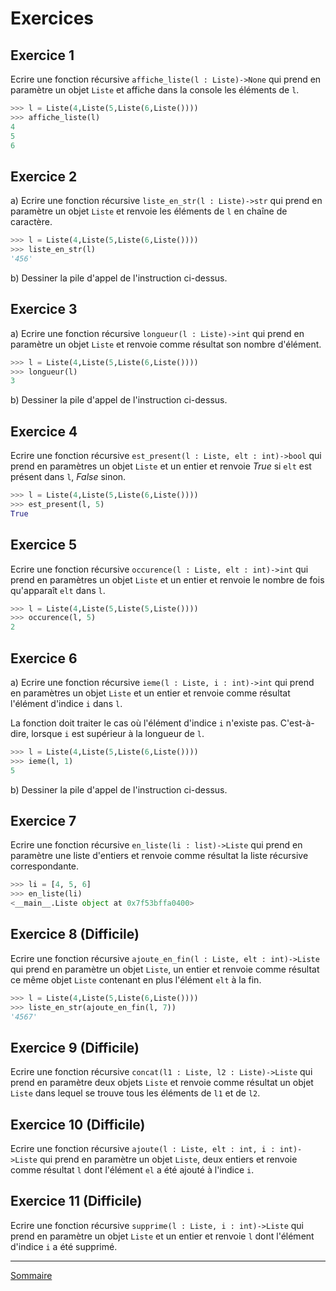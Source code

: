# Exercices 

## Exercice 1

Ecrire une fonction récursive `affiche_liste(l : Liste)->None` qui prend en paramètre un objet `Liste` et affiche dans la console les éléments de `l`.

```python
>>> l = Liste(4,Liste(5,Liste(6,Liste())))
>>> affiche_liste(l)
4
5
6
```

## Exercice 2 

a) Ecrire une fonction récursive `liste_en_str(l : Liste)->str` qui prend en paramètre un objet `Liste` et renvoie les éléments de `l` en chaîne de caractère.

```python
>>> l = Liste(4,Liste(5,Liste(6,Liste())))
>>> liste_en_str(l)
'456'
```

b) Dessiner la pile d'appel de l'instruction ci-dessus.

## Exercice 3

a) Ecrire une fonction récursive `longueur(l : Liste)->int` qui prend en paramètre un objet `Liste` et renvoie comme résultat son nombre d'élément.

```python
>>> l = Liste(4,Liste(5,Liste(6,Liste())))
>>> longueur(l)
3
```

b) Dessiner la pile d'appel de l'instruction ci-dessus.

## Exercice 4

Ecrire une fonction récursive `est_present(l : Liste, elt : int)->bool` qui prend en paramètres un objet `Liste` et un entier et renvoie $True$ si `elt` est présent dans `l`, $False$ sinon.

```python
>>> l = Liste(4,Liste(5,Liste(6,Liste())))
>>> est_present(l, 5)
True
```

## Exercice 5

Ecrire une fonction récursive `occurence(l : Liste, elt : int)->int` qui prend en paramètres un objet `Liste` et un entier et renvoie le nombre de fois qu'apparaît `elt` dans `l`.

```python
>>> l = Liste(4,Liste(5,Liste(5,Liste())))
>>> occurence(l, 5)
2
```

## Exercice 6

a) Ecrire une fonction récursive `ieme(l : Liste, i : int)->int` qui prend en paramètres un objet `Liste` et un entier et renvoie comme résultat l'élément d'indice `i` dans `l`.

La fonction doit traiter le cas où l'élément d'indice `i` n'existe pas. C'est-à-dire, lorsque `i` est supérieur à la longueur de `l`.

```python
>>> l = Liste(4,Liste(5,Liste(6,Liste())))
>>> ieme(l, 1)
5
```

b) Dessiner la pile d'appel de l'instruction ci-dessus.

## Exercice 7

Ecrire une fonction récursive `en_liste(li : list)->Liste` qui prend en paramètre une liste d'entiers et renvoie comme résultat la liste récursive correspondante.

```python
>>> li = [4, 5, 6]
>>> en_liste(li)
<__main__.Liste object at 0x7f53bffa0400>
```

## Exercice 8 (Difficile)

Ecrire une fonction récursive `ajoute_en_fin(l : Liste, elt : int)->Liste` qui prend en paramètre un objet `Liste`, un entier et renvoie comme résultat ce même objet `Liste` contenant en plus l'élément `elt` à la fin.

```python
>>> l = Liste(4,Liste(5,Liste(6,Liste())))
>>> liste_en_str(ajoute_en_fin(l, 7))
'4567'
```

## Exercice 9 (Difficile)

Ecrire une fonction récursive `concat(l1 : Liste, l2 : Liste)->Liste` qui prend en paramètre deux objets `Liste` et renvoie comme résultat un objet `Liste` dans lequel se trouve tous les éléments de `l1` et de `l2`.

## Exercice 10 (Difficile)

Ecrire une fonction récursive `ajoute(l : Liste, elt : int, i : int)->Liste` qui prend en paramètre un objet `Liste`, deux entiers et renvoie comme résultat `l` dont l'élément `el` a été ajouté à l'indice `i`.

## Exercice 11 (Difficile)

Ecrire une fonction récursive `supprime(l : Liste, i : int)->Liste` qui prend en paramètre un objet `Liste` et un entier et renvoie `l` dont l'élément d'indice `i` a été supprimé.
_______________

[Sommaire](./../../README.md)